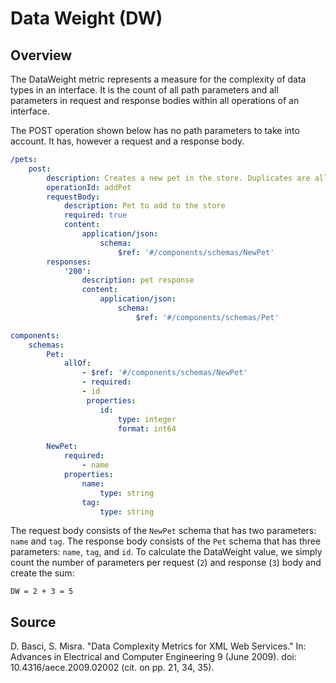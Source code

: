 # Data Weight (DW)

## Overview

The DataWeight metric represents a measure for the complexity of data types in an interface. It is the count of all path parameters and all parameters in request and response bodies within all operations of an interface.

The POST operation shown below has no path parameters to take into account. It has, however a request and a response body.

```yaml
/pets:
	post:
		description: Creates a new pet in the store. Duplicates are allowed
		operationId: addPet
		requestBody:
			description: Pet to add to the store
			required: true
			content:
				application/json:
					schema:
						$ref: '#/components/schemas/NewPet'
		responses:
			'200':
				description: pet response
				content:
					application/json:
						schema:
							$ref: '#/components/schemas/Pet'

components:
	schemas:
		Pet:
			allOf:
				- $ref: '#/components/schemas/NewPet'
				- required:
				- id
			  	 properties:
					id:
						type: integer
						format: int64

		NewPet:
			required:
				- name
			properties:
				name:
					type: string
				tag:
					type: string

```

The request body consists of the `NewPet` schema that has two parameters: `name` and `tag`. The response body consists of the `Pet` schema that has three parameters: `name`, `tag`, and `id`. To calculate the DataWeight value, we simply count the number of parameters per request (`2`) and response (`3`) body and create the sum:

`DW = 2 + 3 = 5`

## Source

D. Basci, S. Misra. "Data Complexity Metrics for XML Web Services." In: Advances in Electrical and Computer Engineering 9 (June 2009). doi: 10.4316/aece.2009.02002 (cit. on pp. 21, 34, 35).
